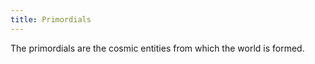 ```yaml
---
title: Primordials
---
```


The primordials are the cosmic entities from which the world is formed.
